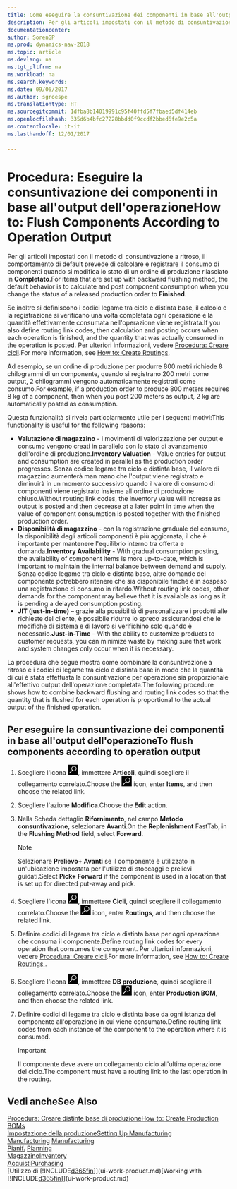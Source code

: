 ```yaml
---
title: Come eseguire la consuntivazione dei componenti in base all'output dell'operazione
description: Per gli articoli impostati con il metodo di consuntivazione a ritroso, il comportamento di default prevede di calcolare e registrare il consumo di componenti quando si modifica lo stato di un ordine di produzione rilasciato in **Completato**. Per ulteriori informazioni, vedere Metodo consuntivazione.
documentationcenter: 
author: SorenGP
ms.prod: dynamics-nav-2018
ms.topic: article
ms.devlang: na
ms.tgt_pltfrm: na
ms.workload: na
ms.search.keywords: 
ms.date: 09/06/2017
ms.author: sgroespe
ms.translationtype: HT
ms.sourcegitcommit: 1dfba8b14019991c95f40ffd5f7fbaed5df414eb
ms.openlocfilehash: 335d6b4bfc27228bbdd0f9ccdf2bbed6fe9e2c5a
ms.contentlocale: it-it
ms.lasthandoff: 12/01/2017

---
```

# <a name="how-to-flush-components-according-to-operation-output"></a><span data-ttu-id="f2ad0-104">Procedura: Eseguire la consuntivazione dei componenti in base all'output dell'operazione</span><span class="sxs-lookup"><span data-stu-id="f2ad0-104">How to: Flush Components According to Operation Output</span></span>
<span data-ttu-id="f2ad0-105">Per gli articoli impostati con il metodo di consuntivazione a ritroso, il comportamento di default prevede di calcolare e registrare il consumo di componenti quando si modifica lo stato di un ordine di produzione rilasciato in **Completato**.</span><span class="sxs-lookup"><span data-stu-id="f2ad0-105">For items that are set up with backward flushing method, the default behavior is to calculate and post component consumption when you change the status of a released production order to **Finished**.</span></span>  

<span data-ttu-id="f2ad0-106">Se inoltre si definiscono i codici legame tra ciclo e distinta base, il calcolo e la registrazione si verificano una volta completata ogni operazione e la quantità effettivamente consumata nell'operazione viene registrata.</span><span class="sxs-lookup"><span data-stu-id="f2ad0-106">If you also define routing link codes, then calculation and posting occurs when each operation is finished, and the quantity that was actually consumed in the operation is posted.</span></span> <span data-ttu-id="f2ad0-107">Per ulteriori informazioni, vedere [Procedura: Creare cicli](production-how-to-create-routings.md).</span><span class="sxs-lookup"><span data-stu-id="f2ad0-107">For more information, see [How to: Create Routings](production-how-to-create-routings.md).</span></span>  

<span data-ttu-id="f2ad0-108">Ad esempio, se un ordine di produzione per produrre 800 metri richiede 8 chilogrammi di un componente, quando si registrano 200 metri come output, 2 chilogrammi vengono automaticamente registrati come consumo.</span><span class="sxs-lookup"><span data-stu-id="f2ad0-108">For example, if a production order to produce 800 meters requires 8 kg of a component, then when you post 200 meters as output, 2 kg are automatically posted as consumption.</span></span>  

<span data-ttu-id="f2ad0-109">Questa funzionalità si rivela particolarmente utile per i seguenti motivi:</span><span class="sxs-lookup"><span data-stu-id="f2ad0-109">This functionality is useful for the following reasons:</span></span>  

-   <span data-ttu-id="f2ad0-110">**Valutazione di magazzino** - i movimenti di valorizzazione per output e consumo vengono creati in parallelo con lo stato di avanzamento dell'ordine di produzione.</span><span class="sxs-lookup"><span data-stu-id="f2ad0-110">**Inventory Valuation** - Value entries for output and consumption are created in parallel as the production order progresses.</span></span> <span data-ttu-id="f2ad0-111">Senza codice legame tra ciclo e distinta base, il valore di magazzino aumenterà man mano che l'output viene registrato e diminuirà in un momento successivo quando il valore di consumo di componenti viene registrato insieme all'ordine di produzione chiuso.</span><span class="sxs-lookup"><span data-stu-id="f2ad0-111">Without routing link codes, the inventory value will increase as output is posted and then decrease at a later point in time when the value of component consumption is posted together with the finished production order.</span></span>  
-   <span data-ttu-id="f2ad0-112">**Disponibilità di magazzino** - con la registrazione graduale del consumo, la disponibilità degli articoli componenti è più aggiornata, il che è importante per mantenere l'equilibrio interno tra offerta e domanda.</span><span class="sxs-lookup"><span data-stu-id="f2ad0-112">**Inventory Availability** - With gradual consumption posting, the availability of component items is more up-to-date, which is important to maintain the internal balance between demand and supply.</span></span> <span data-ttu-id="f2ad0-113">Senza codice legame tra ciclo e distinta base, altre domande del componente potrebbero ritenere che sia disponibile finché è in sospeso una registrazione di consumo in ritardo.</span><span class="sxs-lookup"><span data-stu-id="f2ad0-113">Without routing link codes, other demands for the component may believe that it is available as long as it is pending a delayed consumption posting.</span></span>  
-   <span data-ttu-id="f2ad0-114">**JIT (just-in-time)** – grazie alla possibilità di personalizzare i prodotti alle richieste del cliente, è possibile ridurre lo spreco assicurandosi che le modifiche di sistema e di lavoro si verifichino solo quando è necessario.</span><span class="sxs-lookup"><span data-stu-id="f2ad0-114">**Just-in-Time** – With the ability to customize products to customer requests, you can minimize waste by making sure that work and system changes only occur when it is necessary.</span></span>  

<span data-ttu-id="f2ad0-115">La procedura che segue mostra come combinare la consuntivazione a ritroso e i codici di legame tra ciclo e distinta base in modo che la quantità di cui è stata effettuata la consuntivazione per operazione sia proporzionale all'effettivo output dell'operazione completata.</span><span class="sxs-lookup"><span data-stu-id="f2ad0-115">The following procedure shows how to combine backward flushing and routing link codes so that the quantity that is flushed for each operation is proportional to the actual output of the finished operation.</span></span>  

## <a name="to-flush-components-according-to-operation-output"></a><span data-ttu-id="f2ad0-116">Per eseguire la consuntivazione dei componenti in base all'output dell'operazione</span><span class="sxs-lookup"><span data-stu-id="f2ad0-116">To flush components according to operation output</span></span>  
1.  <span data-ttu-id="f2ad0-117">Scegliere l'icona ![Cerca pagina o report](media/ui-search/search_small.png "Cerca pagina o report"), immettere **Articoli**, quindi scegliere il collegamento correlato.</span><span class="sxs-lookup"><span data-stu-id="f2ad0-117">Choose the ![Search for Page or Report](media/ui-search/search_small.png "Search for Page or Report icon") icon, enter **Items**, and then choose the related link.</span></span>  
2.  <span data-ttu-id="f2ad0-118">Scegliere l'azione **Modifica**.</span><span class="sxs-lookup"><span data-stu-id="f2ad0-118">Choose the **Edit** action.</span></span>  
3.  <span data-ttu-id="f2ad0-119">Nella Scheda dettaglio **Rifornimento**, nel campo **Metodo consuntivazione**, selezionare **Avanti**.</span><span class="sxs-lookup"><span data-stu-id="f2ad0-119">On the **Replenishment** FastTab, in the **Flushing Method** field, select **Forward**.</span></span>  

    > [!NOTE]  
    >  <span data-ttu-id="f2ad0-120">Selezionare **Prelievo+ Avanti** se il componente è utilizzato in un'ubicazione impostata per l'utilizzo di stoccaggi e prelievi guidati.</span><span class="sxs-lookup"><span data-stu-id="f2ad0-120">Select **Pick+ Forward** if the component is used in a location that is set up for directed put-away and pick.</span></span>  

4.  <span data-ttu-id="f2ad0-121">Scegliere l'icona ![Cerca pagina o report](media/ui-search/search_small.png "icona Cerca pagina o report"), immettere **Cicli**, quindi scegliere il collegamento correlato.</span><span class="sxs-lookup"><span data-stu-id="f2ad0-121">Choose the ![Search for Page or Report](media/ui-search/search_small.png "Search for Page or Report icon") icon, enter **Routings**, and then choose the related link.</span></span>  
5.  <span data-ttu-id="f2ad0-122">Definire codici di legame tra ciclo e distinta base per ogni operazione che consuma il componente.</span><span class="sxs-lookup"><span data-stu-id="f2ad0-122">Define routing link codes for every operation that consumes the component.</span></span> <span data-ttu-id="f2ad0-123">Per ulteriori informazioni, vedere [Procedura: Creare cicli](production-how-to-create-routings.md).</span><span class="sxs-lookup"><span data-stu-id="f2ad0-123">For more information, see [How to: Create Routings ](production-how-to-create-routings.md).</span></span>  
6.  <span data-ttu-id="f2ad0-124">Scegliere l'icona ![Cerca pagina o report](media/ui-search/search_small.png "icona Cerca pagina o report"), immettere **DB produzione**, quindi scegliere il collegamento correlato.</span><span class="sxs-lookup"><span data-stu-id="f2ad0-124">Choose the ![Search for Page or Report](media/ui-search/search_small.png "Search for Page or Report icon") icon, enter **Production BOM**, and then choose the related link.</span></span>  
7.  <span data-ttu-id="f2ad0-125">Definire codici di legame tra ciclo e distinta base da ogni istanza del componente all'operazione in cui viene consumato.</span><span class="sxs-lookup"><span data-stu-id="f2ad0-125">Define routing link codes from each instance of the component to the operation where it is consumed.</span></span>

    > [!IMPORTANT]  
    >  <span data-ttu-id="f2ad0-126">Il componente deve avere un collegamento ciclo all'ultima operazione del ciclo.</span><span class="sxs-lookup"><span data-stu-id="f2ad0-126">The component must have a routing link to the last operation in the routing.</span></span>  

## <a name="see-also"></a><span data-ttu-id="f2ad0-127">Vedi anche</span><span class="sxs-lookup"><span data-stu-id="f2ad0-127">See Also</span></span>  
[<span data-ttu-id="f2ad0-128">Procedura: Creare distinte base di produzione</span><span class="sxs-lookup"><span data-stu-id="f2ad0-128">How to: Create Production BOMs</span></span>](production-how-to-create-production-boms.md)  
[<span data-ttu-id="f2ad0-129">Impostazione della produzione</span><span class="sxs-lookup"><span data-stu-id="f2ad0-129">Setting Up Manufacturing</span></span>](production-configure-production-processes.md)  
<span data-ttu-id="f2ad0-130">[Manufacturing](production-manage-manufacturing.md)  </span><span class="sxs-lookup"><span data-stu-id="f2ad0-130">[Manufacturing](production-manage-manufacturing.md)  </span></span>  
<span data-ttu-id="f2ad0-131">[Pianif.](production-planning.md) </span><span class="sxs-lookup"><span data-stu-id="f2ad0-131">[Planning](production-planning.md) </span></span>  
[<span data-ttu-id="f2ad0-132">Magazzino</span><span class="sxs-lookup"><span data-stu-id="f2ad0-132">Inventory</span></span>](inventory-manage-inventory.md)  
[<span data-ttu-id="f2ad0-133">Acquisti</span><span class="sxs-lookup"><span data-stu-id="f2ad0-133">Purchasing</span></span>](purchasing-manage-purchasing.md)  
<span data-ttu-id="f2ad0-134">[Utilizzo di [!INCLUDE[d365fin](includes/d365fin_md.md)]](ui-work-product.md)</span><span class="sxs-lookup"><span data-stu-id="f2ad0-134">[Working with [!INCLUDE[d365fin](includes/d365fin_md.md)]](ui-work-product.md)</span></span>

